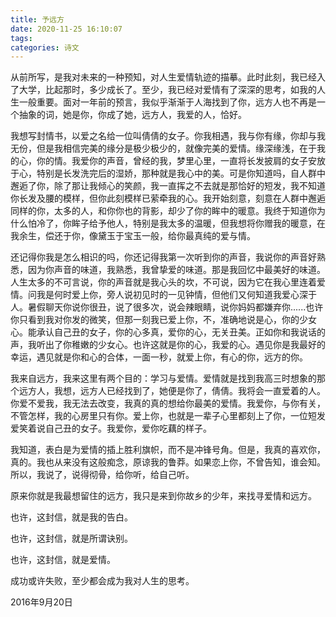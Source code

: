 ```yaml
---
title: 予远方
date: 2020-11-25 16:10:07
tags:
categories: 诗文
---
```


从前所写，是我对未来的一种预知，对人生爱情轨迹的描摹。此时此刻，我已经入了大学，比起那时，多少成长了。至少，我已经对爱情有了深深的思考，如我的人生一般重要。面对一年前的预言，我似乎渐渐于人海找到了你，远方人也不再是一个抽象的词，她是你，你成了她，远方人，我爱的人，恰好。

我想写封情书，以爱之名给一位叫倩倩的女子。你我相遇，我与你有缘，你却与我无份，但是我相信完美的缘分是极少极少的，就像完美的爱情。缘深缘浅，在于我的心，你的情。我爱你的声音，曾经的我，梦里心里，一直将长发披肩的女子安放于心，特别是长发洗完后的湿娇，那种就是我心中的美。可是你知道吗，自人群中邂逅了你，除了那让我倾心的笑颜，我一直挥之不去就是那恰好的短发，我不知道你长发及腰的模样，但你此刻模样已萦牵我的心。我开始刻意，刻意在人群中邂逅同样的你，太多的人，和你你也的背影，却少了你的眸中的暖意。我终于知道你为什么怕冷了，你眸子给予他人，特别是我太多的温暖，但我想将你赠我的暖意，在我余生，偿还于你，像黛玉于宝玉一般，给你最真纯的爱与情。

还记得你我是怎么相识的吗，你还记得我第一次听到你的声音，我说你的声音好熟悉，因为你声音的味道，我熟悉，我曾挚爱的味道。那是我回忆中最美好的味道。人生太多的不可言说，你的声音就是我心头的坎，不可说，因为它在我心里连着爱情。问我是何时爱上你，旁人说初见时的一见钟情，但他们又何知道我爱心深于人。暑假聊天你说你很丑，说了很多次，说会辣眼睛，说你妈妈都嫌弃你......也许你只看到我对你发的微笑，但那一刻我已爱上你，不，准确地说是心，你的少女心。能承认自己丑的女子，你的心多真，爱你的心，无关丑美。正如你和我说话的声，我听出了你稚嫩的少女心。也许这就是你的心，我爱的心。遇见你是我最好的幸运，遇见就是你和心的合体，一面一秒，就爱上你，有心的你，远方的你。

我来自远方，我来这里有两个目的：学习与爱情。爱情就是找到我高三时想象的那个远方人，我想，远方人已经找到了，她便是你了，倩倩。我将会一直爱着的人。你爱不爱我，我无法去改变，我真的真的想给你最美的爱情。我爱你，与你有关，不管怎样，我的心房里只有你。爱上你，也就是一辈子心里都刻上了你，一位短发爱笑着说自己丑的女子。我爱你，爱你吃藕的样子。

我知道，表白是为爱情的插上胜利旗帜，而不是冲锋号角。但是，我真的喜欢你，真的。我也从来没有这般痴念，原谅我的鲁莽。如果恋上你，不曾告知，谁会知。所以，我说了，说得彻骨，给你听，给自己听。

原来你就是我最想留住的远方，我只是来到你故乡的少年，来找寻爱情和远方。

也许，这封信，就是我的告白。

也许，这封信，就是所谓诀别。

也许，这封信，就是爱情。

成功或许失败，至少都会成为我对人生的思考。

2016年9月20日
